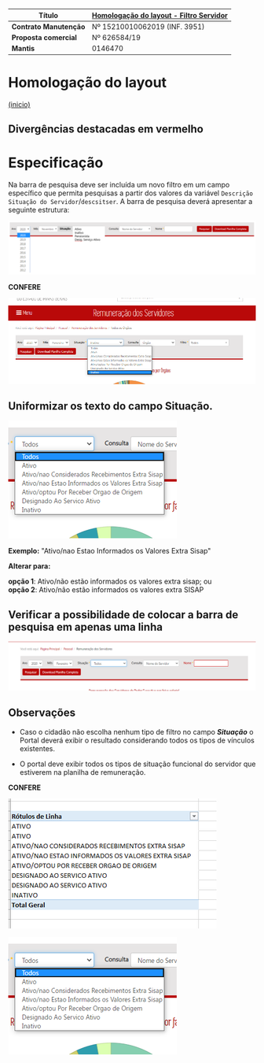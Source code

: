 | Título       | [Homologação do layout - Filtro Servidor](http://htmlpreview.github.io/?https://github.com/transparencia-mg/especificacoes-portal-transparencia/blob/master/espec005_filtro-servidores/especificacao-filtro-servidor-homologa-layout.html)
| -|:-
|__Contrato Manutenção__ | Nº 15210010062019 (INF. 3951)
|__Proposta comercial__ |  Nº 626584/19
|__Mantis__ | 0146470   

# Homologação do layout
<a href="#top">(inicio)</a>

<div class="alert alert-danger">

Divergências destacadas em vermelho
--

  </div>

# Especificação

Na barra de pesquisa deve ser incluída um novo filtro em um campo específico que permita pesquisas a partir dos valores da variável `Descrição Situação do Servidor`/`descsitser`. A barra de pesquisa deverá apresentar a seguinte estrutura:

![](static/barra_pesquisa.png)

<div class="alert alert-success">

__CONFERE__

![](static/barra_pesquisa-homologa-layout.png)
  </div>

<div class="alert alert-danger">

Uniformizar os texto do campo Situação.
--
![](static/situacao-fevereiro-portal-layout.png)

**Exemplo:** "Ativo/nao Estao Informados os Valores Extra Sisap"

**Alterar para:**

**opção 1**: Ativo/não estão informados os valores extra sisap; ou  
**opção 2**: Ativo/não estão informados os valores extra SISAP

  </div>


<div class="alert alert-danger">

Verificar a possibilidade de colocar a barra de pesquisa em apenas uma linha
--

![](static/barra_pesquisa-layout.png)

</div>

## Observações

* Caso o cidadão não escolha nenhum tipo de filtro no campo ___Situação___ o Portal deverá exibir o resultado considerando todos os tipos de vínculos existentes.

* O portal deve exibir todos os tipos de situação funcional do servidor que estiverem na planilha de remuneração.

<div class="alert alert-success">

__CONFERE__

![](static/situacao-fevereiro-layout.png)

![](static/situacao-fevereiro-portal-layout.png)

  </div>

